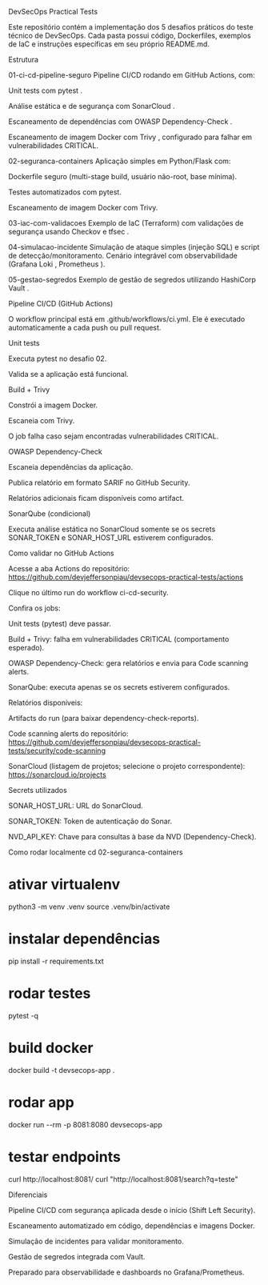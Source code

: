 DevSecOps Practical Tests

Este repositório contém a implementação dos 5 desafios práticos do teste técnico de DevSecOps.
Cada pasta possui código, Dockerfiles, exemplos de IaC e instruções específicas em seu próprio README.md.

Estrutura

01-ci-cd-pipeline-seguro
Pipeline CI/CD rodando em GitHub Actions, com:

Unit tests com pytest
.

Análise estática e de segurança com SonarCloud
.

Escaneamento de dependências com OWASP Dependency-Check
.

Escaneamento de imagem Docker com Trivy
, configurado para falhar em vulnerabilidades CRITICAL.

02-seguranca-containers
Aplicação simples em Python/Flask
 com:

Dockerfile seguro (multi-stage build, usuário não-root, base mínima).

Testes automatizados com pytest.

Escaneamento de imagem Docker com Trivy.

03-iac-com-validacoes
Exemplo de IaC (Terraform) com validações de segurança usando Checkov
 e tfsec
.

04-simulacao-incidente
Simulação de ataque simples (injeção SQL) e script de detecção/monitoramento.
Cenário integrável com observabilidade (Grafana Loki
, Prometheus
).

05-gestao-segredos
Exemplo de gestão de segredos utilizando HashiCorp Vault
.

Pipeline CI/CD (GitHub Actions)

O workflow principal está em .github/workflows/ci.yml.
Ele é executado automaticamente a cada push ou pull request.

Unit tests

Executa pytest no desafio 02.

Valida se a aplicação está funcional.

Build + Trivy

Constrói a imagem Docker.

Escaneia com Trivy.

O job falha caso sejam encontradas vulnerabilidades CRITICAL.

OWASP Dependency-Check

Escaneia dependências da aplicação.

Publica relatório em formato SARIF
 no GitHub Security.

Relatórios adicionais ficam disponíveis como artifact.

SonarQube (condicional)

Executa análise estática no SonarCloud
 somente se os secrets SONAR_TOKEN e SONAR_HOST_URL estiverem configurados.

Como validar no GitHub Actions

Acesse a aba Actions do repositório:
https://github.com/devjeffersonpiau/devsecops-practical-tests/actions

Clique no último run do workflow ci-cd-security.

Confira os jobs:

Unit tests (pytest) deve passar.

Build + Trivy: falha em vulnerabilidades CRITICAL (comportamento esperado).

OWASP Dependency-Check: gera relatórios e envia para Code scanning alerts.

SonarQube: executa apenas se os secrets estiverem configurados.

Relatórios disponíveis:

Artifacts do run (para baixar dependency-check-reports).

Code scanning alerts do repositório:
https://github.com/devjeffersonpiau/devsecops-practical-tests/security/code-scanning

SonarCloud (listagem de projetos; selecione o projeto correspondente):
https://sonarcloud.io/projects

Secrets utilizados

SONAR_HOST_URL: URL do SonarCloud.

SONAR_TOKEN: Token de autenticação do Sonar.

NVD_API_KEY: Chave para consultas à base da NVD (Dependency-Check).

Como rodar localmente
cd 02-seguranca-containers

# ativar virtualenv
python3 -m venv .venv
source .venv/bin/activate

# instalar dependências
pip install -r requirements.txt

# rodar testes
pytest -q

# build docker
docker build -t devsecops-app .

# rodar app
docker run --rm -p 8081:8080 devsecops-app

# testar endpoints
curl http://localhost:8081/
curl "http://localhost:8081/search?q=teste"

Diferenciais

Pipeline CI/CD com segurança aplicada desde o início (Shift Left Security).

Escaneamento automatizado em código, dependências e imagens Docker.

Simulação de incidentes para validar monitoramento.

Gestão de segredos integrada com Vault.

Preparado para observabilidade e dashboards no Grafana/Prometheus.

